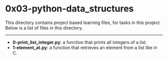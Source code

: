 # 0x03-python-data_structures

This directory contains project based learning files, for tasks in this project.
Below is a list of files in this directory.

---
- **0-print_list_integer.py**:  a function that prints all integers of a list.
- **1-element_at.py**: a function that retrieves an element from a list like in C.
